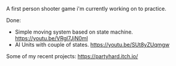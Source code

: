 A first person shooter game i'm currently working on to practice.

Done: 
- Simple moving system based on state machine.
https://youtu.be/VRgl7JjN0mI
- AI Units with couple of states.
https://youtu.be/SUt8yZUqmgw

Some of my recent projects: https://partyhard.itch.io/
